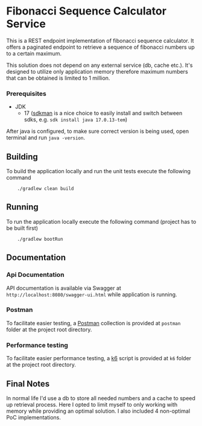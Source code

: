 # Fibonacci Sequence Calculator Service

This is a REST endpoint implementation of fibonacci sequence calculator. It offers a paginated endpoint to retrieve a sequence of fibonacci numbers up to a certain maximum.

This solution does not depend on any external service (db, cache etc.). It's designed to utilize only application memory therefore maximum numbers that can be obtained is limited to 1 million.

### Prerequisites

- JDK
    - 17 ([sdkman](https://sdkman.io/) is a nice choice to easily install and switch between sdks, e.g. `sdk install java 17.0.13-tem`)

After java is configured, to make sure correct version is being used, open terminal and run
`java -version`. 

## Building
To build the application locally and run the unit tests execute the following command

```shell
    ./gradlew clean build
```

## Running
To run the application locally execute the following command (project has to be built first)
```shell
    ./gradlew bootRun
```

## Documentation
### Api Documentation
API documentation is available via Swagger at `http://localhost:8080/swagger-ui.html` while application is running. 

### Postman
To facilitate easier testing, a [Postman](https://www.postman.com/downloads/) collection is provided at `postman` folder at the project root directory.

### Performance testing
To facilitate easier performance testing, a [k6](https://grafana.com/docs/k6/latest/set-up/install-k6/) script is provided at `k6` folder at the project root directory.


## Final Notes
In normal life I'd use a db to store all needed numbers and a cache to speed up retrieval process. Here I opted to limit myself to only working with memory while providing an optimal solution.
I also included 4 non-optimal PoC implementations.

